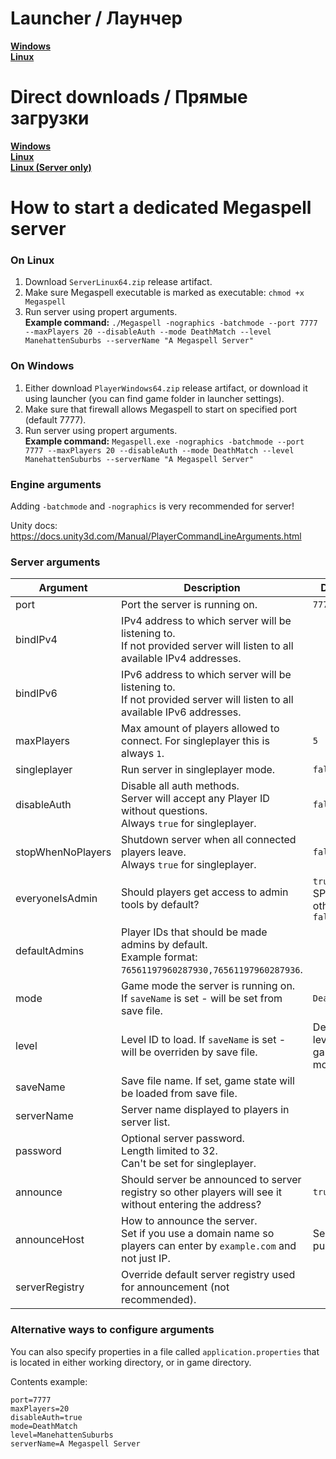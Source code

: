# Launcher / Лаунчер
[**Windows**](https://github.com/Megaspell/MegaspellLauncher/releases/latest/download/Megaspell-Launcher-Installer.exe)  
[**Linux**](https://github.com/Megaspell/MegaspellLauncher/releases/latest/download/Megaspell-Launcher.AppImage)  

# Direct downloads / Прямые загрузки
[**Windows**](https://github.com/Megaspell/Megaspell-Releases/releases/latest/download/PlayerWindows64.zip)  
[**Linux**](https://github.com/Megaspell/Megaspell-Releases/releases/latest/download/PlayerLinux64.zip)  
[**Linux (Server only)**](https://github.com/Megaspell/Megaspell-Releases/releases/latest/download/ServerLinux64.zip)  

# How to start a dedicated Megaspell server

### On Linux
1. Download `ServerLinux64.zip` release artifact.
2. Make sure Megaspell executable is marked as executable: `chmod +x Megaspell`
3. Run server using propert arguments.   
   **Example command:** `./Megaspell -nographics -batchmode --port 7777 --maxPlayers 20 --disableAuth --mode DeathMatch --level ManehattenSuburbs --serverName "A Megaspell Server"`

### On Windows
1. Either download `PlayerWindows64.zip` release artifact, or download it using launcher (you can find game folder in launcher settings).
2. Make sure that firewall allows Megaspell to start on specified port (default 7777).
3. Run server using propert arguments.   
   **Example command:** `Megaspell.exe -nographics -batchmode --port 7777 --maxPlayers 20 --disableAuth --mode DeathMatch --level ManehattenSuburbs --serverName "A Megaspell Server"`

### Engine arguments
Adding `-batchmode` and `-nographics` is very recommended for server!

Unity docs: https://docs.unity3d.com/Manual/PlayerCommandLineArguments.html

### Server arguments

| Argument          | Description                                                                                                                | Default                          |
|-------------------|----------------------------------------------------------------------------------------------------------------------------|----------------------------------|
| port              | Port the server is running on.                                                                                             | `7777`                           |
| bindIPv4          | IPv4 address to which server will be listening to.<br/>If not provided server will listen to all available IPv4 addresses. |                                  |
| bindIPv6          | IPv6 address to which server will be listening to.<br/>If not provided server will listen to all available IPv6 addresses. |                                  |
| maxPlayers        | Max amount of players allowed to connect. For singleplayer this is always `1`.                                             | `5`                              |
| singleplayer      | Run server in singleplayer mode.                                                                                           | `false`                          |
| disableAuth       | Disable all auth methods.<br/>Server will accept any Player ID without questions.<br/>Always `true` for singleplayer.      | `false`                          |
| stopWhenNoPlayers | Shutdown server when all connected players leave.<br/>Always `true` for singleplayer.                                      | `false`                          |
| everyoneIsAdmin   | Should players get access to admin tools by default?                                                                       | `true` for SP, otherwise `false` |
| defaultAdmins     | Player IDs that should be made admins by default.<br/>Example format: `76561197960287930,76561197960287936`.               |                                  |
| mode              | Game mode the server is running on.<br/>If `saveName` is set - will be set from save file.                                 | `DeathMatch`                     |
| level             | Level ID to load. If `saveName` is set - will be overriden by save file.                                                   | Default level for game mode      |
| saveName          | Save file name. If set, game state will be loaded from save file.                                                          |                                  |
| serverName        | Server name displayed to players in server list.                                                                           |                                  |
| password          | Optional server password.<br/>Length limited to 32.<br/>Can't be set for singleplayer.                                     |                                  |
| announce          | Should server be announced to server registry so other players will see it without entering the address?                   | `true`                           |
| announceHost      | How to announce the server.<br/>Set if you use a domain name so players can enter by `example.com` and not just IP.        | Server's public IP               |
| serverRegistry    | Override default server registry used for announcement (not recommended).                                                  |                                  |

### Alternative ways to configure arguments
You can also specify properties in a file called `application.properties` that is located in either working directory, or in game directory.

Contents example:
```properties
port=7777
maxPlayers=20
disableAuth=true
mode=DeathMatch
level=ManehattenSuburbs
serverName=A Megaspell Server
```
